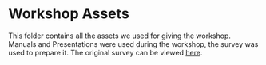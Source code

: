 # Workshop Assets
This folder contains all the assets we used for giving the workshop. Manuals and Presentations were used during the workshop, the survey was used to prepare it. The original survey can be viewed [here](https://goo.gl/forms/KVFw1tayw6u4ItWt2).